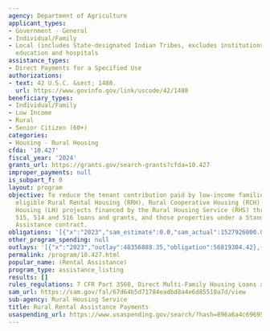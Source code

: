 ```yaml
---
agency: Department of Agriculture
applicant_types:
- Government - General
- Individual/Family
- Local (includes State-designated Indian Tribes, excludes institutions of higher
  education and hospitals
assistance_types:
- Direct Payments for a Specified Use
authorizations:
- text: 42 U.S.C. &sect; 1480.
  url: https://www.govinfo.gov/link/uscode/42/1480
beneficiary_types:
- Individual/Family
- Low Income
- Rural
- Senior Citizen (60+)
categories:
- Housing - Rural Housing
cfda: '10.427'
fiscal_year: '2024'
grants_url: https://grants.gov/search-grants?cfda=10.427
improper_payments: null
is_subpart_f: 0
layout: program
objective: To reduce the tenant contribution paid by low-income families occupying
  eligible Rural Rental Housing (RRH), Rural Cooperative Housing (RCH), and Farm Labor
  Housing (LH) projects financed by the Rural Housing Service (RHS) through its Sections
  515, 514 and 516 loans and grants, and those properties under a Stand-Alone Rental
  Assistance contract.
obligations: '[{"x":"2023","sam_estimate":0.0,"sam_actual":1527926000.0,"usa_spending_actual":1494567291.67},{"x":"2024","sam_estimate":0.0,"sam_actual":1608000000.0,"usa_spending_actual":1562985186.58},{"x":"2025","sam_estimate":0.0,"sam_actual":1684000000.0,"usa_spending_actual":558624632.15}]'
other_program_spending: null
outlays: '[{"x":"2023","outlay":48356888.35,"obligation":56819304.42},{"x":"2024","outlay":31981099.51,"obligation":46811397.01},{"x":"2025","outlay":4701656.36,"obligation":7870017.89}]'
permalink: /program/10.427.html
popular_name: (Rental Assistance)
program_type: assistance_listing
results: []
rules_regulations: 7 CFR Part 3560, Direct Multi-Family Housing Loans and Grants.
sam_url: https://sam.gov/fal/67d64b5d71784eadbd8a4e6d85510a7d/view
sub-agency: Rural Housing Service
title: Rural Rental Assistance Payments
usaspending_url: https://www.usaspending.gov/search/?hash=896a6a4c69695c17484d7641a2cc5201
---
```

